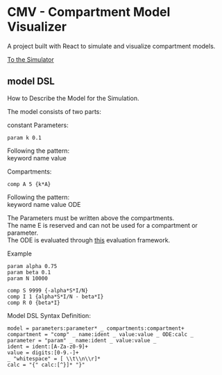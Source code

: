 # CMV - Compartment Model Visualizer

A project built with React to simulate and visualize compartment models.

[To the Simulator](https://neverfulld.github.io/cmv/)

## model DSL

How to Describe the Model for the Simulation.

The model consists of two parts:

constant Parameters:

```
param k 0.1
```

Following the pattern:\
keyword name value

Compartments:

```
comp A 5 {k*A}
```

Following the pattern:\
keyword name value ODE

The Parameters must be written above the compartments.\
The name E is reserved and can not be used for a compartment or parameter.\
The ODE is evaluated through [this](https://github.com/silentmatt/expr-eval) evaluation framework.

Example

```
param alpha 0.75
param beta 0.1
param N 10000

comp S 9999 {-alpha*S*I/N}
comp I 1 {alpha*S*I/N - beta*I}
comp R 0 {beta*I}
```

Model DSL Syntax Definition:

```
model = parameters:parameter* _ compartments:compartment+
compartment = "comp" _ name:ident _ value:value _ ODE:calc _
parameter = "param" _ name:ident _ value:value _
ident = ident:[A-Za-z0-9]+
value = digits:[0-9.-]+
_ "whitespace" = [ \\t\\n\\r]*
calc = "{" calc:[^}]* "}"
```
